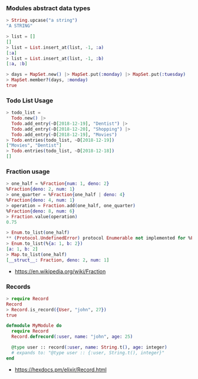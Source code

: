 ### Modules abstract data types

```elixir
> String.upcase("a string")
"A STRING"

> list = []
[]
> list = List.insert_at(list, -1, :a)
[:a]
> list = List.insert_at(list, -1, :b)
[:a, :b]

> days = MapSet.new() |> MapSet.put(:monday) |> MapSet.put(:tuesday)
> MapSet.member?(days, :monday)
true
```

### Todo List Usage

```elixir
> todo_list =
  Todo.new() |>
  Todo.add_entry(~D[2018-12-19], "Dentist") |>
  Todo.add_entry(~D[2018-12-20], "Shopping") |>
  Todo.add_entry(~D[2018-12-19], "Movies")
> Todo.entries(todo_list, ~D[2018-12-19])
["Movies", "Dentist"]
> Todo.entries(todo_list, ~D[2018-12-18])
[]
```

### Fraction usage

```elixir
> one_half = %Fraction{num: 1, deno: 2}
%Fraction{deno: 2, num: 1}
> one_quarter = %Fraction{one_half | deno: 4}
%Fraction{deno: 4, num: 1}
> operation = Fraction.add(one_half, one_quarter)
%Fraction{deno: 8, num: 6}
> Fraction.value(operation)
0.75

> Enum.to_list(one_half)
** (Protocol.UndefinedError) protocol Enumerable not implemented for %Fraction{deno: 2, num: 1} of type Fraction (a struct)
> Enum.to_list(%{a: 1, b: 2})
[a: 1, b: 2]
> Map.to_list(one_half)
[__struct__: Fraction, deno: 2, num: 1]
```

- https://en.wikipedia.org/wiki/Fraction

### Records

```elixir
> require Record
Record
> Record.is_record({User, "john", 27})
true

defmodule MyModule do
  require Record
  Record.defrecord(:user, name: "john", age: 25)

  @type user :: record(:user, name: String.t(), age: integer)
  # expands to: "@type user :: {:user, String.t(), integer}"
end
```

- https://hexdocs.pm/elixir/Record.html

###

```elixir

```
